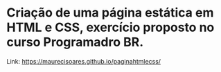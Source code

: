 # Criação de uma página estática em HTML e CSS, exercício proposto no curso Programadro BR.

Link: https://maurecisoares.github.io/paginahtmlecss/
